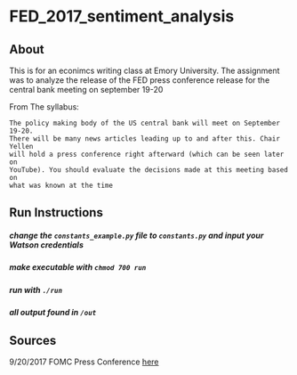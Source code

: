 # FED_2017_sentiment_analysis

## About
This is for an econimcs writing class at Emory University. The assignment was to analyze the release of the FED press conference release for the central bank meeting on september 19-20

From The syllabus:
```
The policy making body of the US central bank will meet on September 19-20.
There will be many news articles leading up to and after this. Chair Yellen
will hold a press conference right afterward (which can be seen later on
YouTube). You should evaluate the decisions made at this meeting based on
what was known at the time
```

## Run Instructions

##### change the `constants_example.py` file to `constants.py` and input your Watson credentials
##### make executable with `chmod 700 run`
##### run with `./run`
##### all output found in `/out`

## Sources

9/20/2017 FOMC Press Conference [here](https://www.federalreserve.gov/mediacenter/files/FOMCpresconf20170920.pdf)